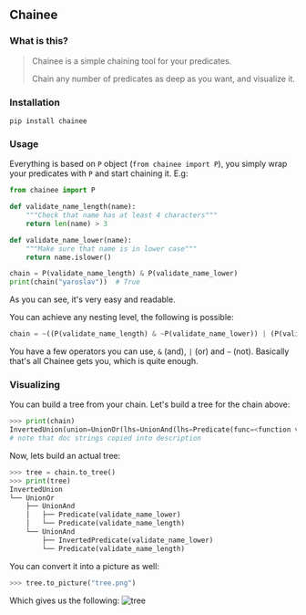 ## Chainee

### What is this?
> Chainee is a simple chaining tool for your predicates. 
> 
> Chain any number of predicates as deep as you want, and visualize it.

### Installation

`pip install chainee`

### Usage

Everything is based on `P` object (`from chainee import P`), you simply wrap your predicates with `P`
and start chaining it. E.g:

```python
from chainee import P

def validate_name_length(name):
    """Check that name has at least 4 characters"""
    return len(name) > 3

def validate_name_lower(name):
    """Make sure that name is in lower case"""
    return name.islower()

chain = P(validate_name_length) & P(validate_name_lower)
print(chain("yaroslav"))  # True
```

As you can see, it's very easy and readable.

You can achieve any nesting level, the following is possible:
```python
chain = ~((P(validate_name_length) & ~P(validate_name_lower)) | (P(validate_name_length) & P(validate_name_lower)))
```

You have a few operators you can use, `&` (and), `|` (or) and `~` (not).
Basically that's all Chainee gets you, which is quite enough.

### Visualizing

You can build a tree from your chain. Let's build a tree for the chain above:
```python
>>> print(chain)
InvertedUnion(union=UnionOr(lhs=UnionAnd(lhs=Predicate(func=<function validate_name_length at 0x10fa4f160>, description='Check that name has at least 4 characters'), rhs=InvertedPredicate(func=<function validate_name_lower at 0x10fbcb8b0>, description='Make sure that name is in lower case')), rhs=UnionAnd(lhs=Predicate(func=<function validate_name_length at 0x10fa4f160>, description='Check that name has at least 4 characters'), rhs=Predicate(func=<function validate_name_lower at 0x10fbcb8b0>, description='Make sure that name is in lower case'))))
# note that doc strings copied into description
```
Now, lets build an actual tree:
```python
>>> tree = chain.to_tree()
>>> print(tree)
InvertedUnion
└── UnionOr
    ├── UnionAnd
    │   ├── Predicate(validate_name_lower)
    │   └── Predicate(validate_name_length)
    └── UnionAnd
        ├── InvertedPredicate(validate_name_lower)
        └── Predicate(validate_name_length)
```
You can convert it into a picture as well:
```python
>>> tree.to_picture("tree.png")
```
Which gives us the following:
![tree](https://user-images.githubusercontent.com/31005942/123926790-eb3d9180-d994-11eb-8307-1c3a36103538.png)

